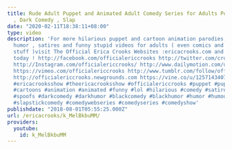 ```yaml
---
title: Rude Adult Puppet and Animated Adult Comedy Series for Adults Political Satire
  , Dark Comedy , Slap
date: "2020-02-11T18:38:11+08:00"
type: video
description: 'For more hilarious puppet and cartoon animation parodies, Dark Comedy
  humor , satires and funny stupid videos for adults ( even comics and other cool
  stuff )visit The Official Erica Crooks Websites :ericacrooks.com and officialericcrooks.com
  today ! http://facebook.com/officialericcrooks http://twitter.com/crooks_erica http://youtube.com/user/officialericcrooks
  http://Instagram.com/officialericcrooks/ http://www.dailymotion.com/user/officialericcrooks/1
  https://vimeo.com/officialericcrooks http://www.tumblr.com/follow/officialericcrooks
  http://officialericcrooks.newgrounds.com https://vine.co/u/1257143407999610880 #ericacrooks
  #ericacrooksshow #theericacrooksshow #officialericcrooks #puppet #puppets #cartoon
  #cartoons #animation #animated #funny #lol #hilarious #comedy #satire #parody #parodies
  #spoofs #darkcomedy #darkhumor #blackcomedy #blackhumor #humor #humour #slapstick
  #slapstickcomedy #comedywebseries #comedyseries #comedyshow'
publishdate: "2018-08-01T05:55:25.000Z"
url: /ericacrooks/k_MelBkbuMM/
providers:
  youtube:
    id: k_MelBkbuMM
---
```

